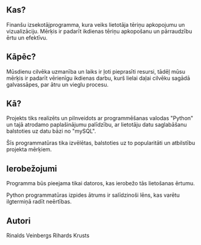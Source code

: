 ## Kas?

Finanšu izsekotājprogramma, kura veiks lietotāja tēriņu apkopojumu un vizualizāciju. Mērķis ir padarīt ikdienas tēriņu apkopošanu un pārraudzību ērtu un efektīvu.

   


  
## Kāpēc?

Mūsdienu cilvēka uzmanība un laiks ir ļoti pieprasīti resursi, tādēļ mūsu mērķis ir padarīt vērienīgu ikdienas darbu, kurš lielai daļai cilvēku sagādā galvassāpes, par ātru un vieglu procesu.
## Kā?

Projekts tiks realizēts un pilnveidots ar programmēšanas valodas "Python" un tajā atrodamo paplašinājumu palīdzību, ar lietotāju datu saglabāšanu balstoties uz datu bāzi no "mySQL".

Šīs programmatūras tika izvēlētas, balstoties uz to popularitāti un atbilstību projekta mērķiem.

## Ierobežojumi

Programma būs pieejama tikai datoros, kas ierobežo tās lietošanas ērtumu.

Python programmatūras izpides ātrums ir salīdzinoši lēns, kas varētu ilgtermiņā radīt neērtības.

## Autori

Rinalds Veinbergs
Rihards Krusts

